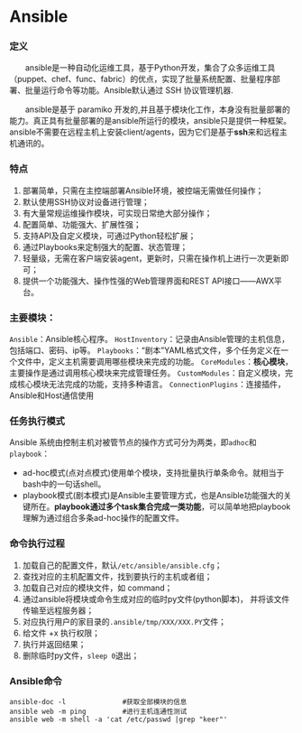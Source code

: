 # Ansible

### 定义

&emsp;&emsp;ansible是一种自动化运维工具，基于Python开发，集合了众多运维工具（puppet、chef、func、fabric）的优点，实现了批量系统配置、批量程序部署、批量运行命令等功能。Ansible默认通过 SSH 协议管理机器.

&emsp;&emsp;ansible是基于 paramiko 开发的,并且基于模块化工作，本身没有批量部署的能力。真正具有批量部署的是ansible所运行的模块，ansible只是提供一种框架。ansible不需要在远程主机上安装client/agents，因为它们是基于**ssh**来和远程主机通讯的。

### 特点

1. 部署简单，只需在主控端部署Ansible环境，被控端无需做任何操作；
2. 默认使用SSH协议对设备进行管理；
3. 有大量常规运维操作模块，可实现日常绝大部分操作；
4. 配置简单、功能强大、扩展性强；
5. 支持API及自定义模块，可通过Python轻松扩展；
6. 通过Playbooks来定制强大的配置、状态管理；
7. 轻量级，无需在客户端安装agent，更新时，只需在操作机上进行一次更新即可；
8. 提供一个功能强大、操作性强的Web管理界面和REST API接口——AWX平台。

### 主要模块：

`Ansible`：Ansible核心程序。
`HostInventory`：记录由Ansible管理的主机信息，包括端口、密码、ip等。
`Playbooks`：“剧本”YAML格式文件，多个任务定义在一个文件中，定义主机需要调用哪些模块来完成的功能。
`CoreModules`：**核心模块**，主要操作是通过调用核心模块来完成管理任务。
`CustomModules`：自定义模块，完成核心模块无法完成的功能，支持多种语言。
`ConnectionPlugins`：连接插件，Ansible和Host通信使用

### 任务执行模式

Ansible 系统由控制主机对被管节点的操作方式可分为两类，即`adhoc`和`playbook`：

- ad-hoc模式(点对点模式)使用单个模块，支持批量执行单条命令。就相当于bash中的一句话shell。
- playbook模式(剧本模式)是Ansible主要管理方式，也是Ansible功能强大的关键所在。**playbook通过多个task集合完成一类功能**，可以简单地把playbook理解为通过组合多条ad-hoc操作的配置文件。

### 命令执行过程

1. 加载自己的配置文件，默认`/etc/ansible/ansible.cfg`；
2. 查找对应的主机配置文件，找到要执行的主机或者组；
3. 加载自己对应的模块文件，如 command；
4. 通过ansible将模块或命令生成对应的临时py文件(python脚本)， 并将该文件传输至远程服务器；
5. 对应执行用户的家目录的`.ansible/tmp/XXX/XXX.PY`文件；
6. 给文件 +x 执行权限；
7. 执行并返回结果；
8. 删除临时py文件，`sleep 0`退出；

### Ansible命令

```ansible
ansible-doc -l				#获取全部模块的信息 
ansible web -m ping 		#进行主机连通性测试
ansible web -m shell -a 'cat /etc/passwd |grep "keer"'
```





